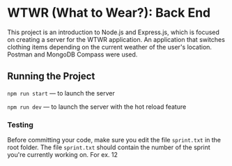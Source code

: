 # WTWR (What to Wear?): Back End

This project is an introduction to Node.js and Express.js, which is focused on creating a server for the WTWR application. An application that switches clothing items depending on the current weather of the user's location. Postman and MongoDB Compass were used.

## Running the Project

`npm run start` — to launch the server

`npm run dev` — to launch the server with the hot reload feature

### Testing

Before committing your code, make sure you edit the file `sprint.txt` in the root folder. The file `sprint.txt` should contain the number of the sprint you're currently working on. For ex. 12
